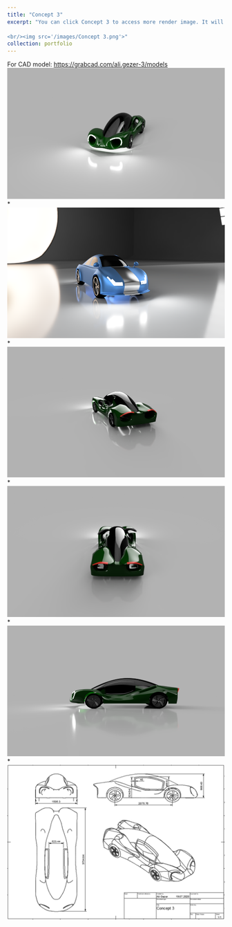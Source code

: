 ```yaml
---
title: "Concept 3"
excerpt: "You can click Concept 3 to access more render image. It will be downloadable soon at grabcad.

<br/><img src='/images/Concept 3.png'>"
collection: portfolio
---
```



For CAD model: https://grabcad.com/ali.gezer-3/models
<br/><img src='/images/c3v1.png'>
*
<br/><img src='/images/c3v2.png'>
*
<br/><img src='/images/c3v3.png'>
*
<br/><img src='/images/c3v4.png'>
*
<br/><img src='/images/c3v5.png'>
*
<br/><img src='/images/c3td.PNG'>
